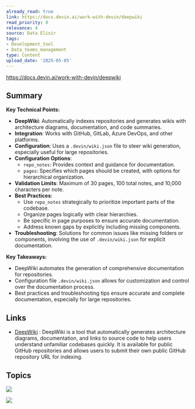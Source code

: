 ```yaml
---
already_read: true
link: https://docs.devin.ai/work-with-devin/deepwiki
read_priority: 0
relevance: 4
source: Data Elixir
tags:
- Development_tool
- Data_teams_management
type: Content
upload_date: '2025-05-05'
---
```


https://docs.devin.ai/work-with-devin/deepwiki
## Summary

**Key Technical Points:**

- **DeepWiki**: Automatically indexes repositories and generates wikis with architecture diagrams, documentation, and code summaries.
- **Integration**: Works with GitHub, GitLab, Azure DevOps, and other platforms.
- **Configuration**: Uses a `.devin/wiki.json` file to steer wiki generation, especially useful for large repositories.
- **Configuration Options**:
  - `repo_notes`: Provides context and guidance for documentation.
  - `pages`: Specifies which pages should be created, with options for hierarchical organization.
- **Validation Limits**: Maximum of 30 pages, 100 total notes, and 10,000 characters per note.
- **Best Practices**:
  - Use `repo_notes` strategically to prioritize important parts of the codebase.
  - Organize pages logically with clear hierarchies.
  - Be specific in page purposes to ensure accurate documentation.
  - Address known gaps by explicitly including missing components.
- **Troubleshooting**: Solutions for common issues like missing folders or components, involving the use of `.devin/wiki.json` for explicit documentation.

**Key Takeaways:**

- DeepWiki automates the generation of comprehensive documentation for repositories.
- Configuration file `.devin/wiki.json` allows for customization and control over the documentation process.
- Best practices and troubleshooting tips ensure accurate and complete documentation, especially for large repositories.
## Links

- [DeepWiki](https://deepwiki.com/) : DeepWiki is a tool that automatically generates architecture diagrams, documentation, and links to source code to help users understand unfamiliar codebases quickly. It is available for public GitHub repositories and allows users to submit their own public GitHub repository URL for indexing.

## Topics

![](topics/Tool/DeepWiki)

![](topics/Tool/Ask%20Devin)